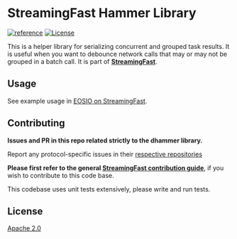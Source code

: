 # StreamingFast Hammer Library
[![reference](https://img.shields.io/badge/godoc-reference-5272B4.svg?style=flat-square)](https://pkg.go.dev/github.com/streamingfast/dhammer)
[![License](https://img.shields.io/badge/License-Apache%202.0-blue.svg)](https://opensource.org/licenses/Apache-2.0)

This is a helper library for serializing concurrent and grouped task
results. It is useful when you want to debounce network calls that
may or may not be grouped in a batch call.
It is part of **[StreamingFast](https://github.com/streamingfast/streamingfast)**.


## Usage

See example usage in [EOSIO on StreamingFast](https://github.com/streamingfast/sf-eosio).

## Contributing

**Issues and PR in this repo related strictly to the dhammer library.**

Report any protocol-specific issues in their
[respective repositories](https://github.com/streamingfast/streamingfast#protocols)

**Please first refer to the general
[StreamingFast contribution guide](https://github.com/streamingfast/streamingfast/blob/master/CONTRIBUTING.md)**,
if you wish to contribute to this code base.

This codebase uses unit tests extensively, please write and run tests.


## License

[Apache 2.0](LICENSE)
